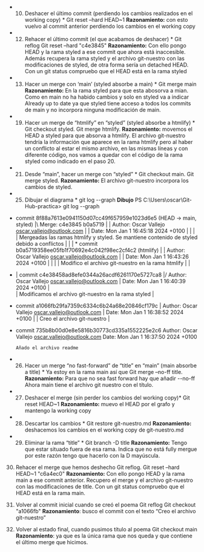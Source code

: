 * 10)	Deshacer el último commit (perdiendo los cambios realizados en el working copy) *
Git reset –hard HEAD~1
**Razonamiento:** con esto vuelvo al commit anterior perdiendo los cambios en el working copy

* 12)	Rehacer el último commit (el que acabamos de deshacer) *
Git reflog
Git reset –hard <commit id> "c4e3845"
**Razonamiento:** Con ello pongo HEAD y la rama styled a ese commit que ahora está inaccesible. Además recupera la rama styled y el archivo git-nuestro con las modificaciones de styled, de otra forma sería un detached HEAD. Con un git status compruebo que el HEAD está en la rama styled

* 13)	Hacer un merge con ‘main’ (styled absorbe a main) *
Git merge main
**Razonamiento:** En la rama styled para que esta abosorva a mian. Como en main no ha habido cambios y solo en styled va a indicar Already up to date  ya que styled tiene acceso a todos los commits de main y no incorpora ninguna modificación de main.

* 19) Hacer un merge de “htmlify” en “styled” (styled absorbe a htmlify) *
Git checkout styled. Git merge htmlify.
**Razonamiento:** movemos el HEAD a styled para que absorva a htmlify. El archivo git-nuestro tendría la información que aparece en la rama htmlify pero al haber un conflicto al estar el mismo archivo, en las mismas líneas y con diferente código, nos vamos a quedar con el código de la rama styled como indicado en el paso 20.

* 21) Desde “main”, hacer un merge con “styled” *
Git checkout main. Git merge styled. 
**Razonamiento:** El archivo git-nuestro incorpora los cambios de styled. 

* 25) Dibujar el diagrama *
git log --graph
**Dibujo**
PS C:\Users\oscar\Git-Hub-practica> git log --graph
*   commit 8f88a7613e0941150d07cc49f657959e1023d6e5 (HEAD -> main, styled)
|\  Merge: c4e3845 b0a5719
| | Author: Oscar Vallejo <oscar.vallejo@outlook.com>
| | Date:   Mon Jan 1 16:45:18 2024 +0100
| |
| |     Mergeadas las ramas htmlify y styled. Se mantiene contenido de styled debido a conflictos
| |
| * commit b0a5719358ee05fb1f70692e4c042f98ec2cf4c2 (htmlify)
| | Author: Oscar Vallejo <oscar.vallejo@outlook.com>
| | Date:   Mon Jan 1 16:43:26 2024 +0100
| |
| |     Modifico el archivo git-nuestro en la rama htmlify
| |
* | commit c4e38458ad8efe0344a26acdf6261170e5727ca8
|/  Author: Oscar Vallejo <oscar.vallejo@outlook.com>
|   Date:   Mon Jan 1 16:40:39 2024 +0100
|   
|       Modificamos el archivo git-nuestro en la rama styled
|
* commit a1066fb29fa7359c6334c6b24a68e20846cf179c
| Author: Oscar Vallejo <oscar.vallejo@outlook.com>
| Date:   Mon Jan 1 16:38:52 2024 +0100
|
|     Creo el archivo git-nuestro
|
* commit 735b8b00d0e8e5816b30773cd335a1552225e2c6
  Author: Oscar Vallejo <oscar.vallejo@outlook.com>
  Date:   Mon Jan 1 16:37:50 2024 +0100

      Añado el archivo readme

* 26) Hacer un merge “no fast-forward” de “title” en “main” (main absorbe a title) *
Ya estoy en la rama main así que Git merge –no-ff title. 
**Razonamiento:** Para que no sea fast forward hay que añadir --no-ff Ahora main tiene el archivo git nuestro con el título.

* 27) Deshacer el merge (sin perder los cambios del working copy)*
Git reset HEAD~1
**Razonamiento:** muevo el HEAD por el grafo y mantengo la working copy

* 28) Descartar los cambios *
Git restore git-nuestro.md
**Razonamiento:** deshacemos los cambios en el working copy de git-nuestro.md

* 29) Eliminar la rama “title” *
Git branch -D title
**Razonamiento:** Tengo que estar situado fuera de esa rama. Indica que no está fully mergue por este razón tengo que hacerlo con la D mayúscula.

30) Rehacer el merge que hemos deshecho
Git reflog. Git reset –hard HEAD~1 "c6a4ec0"
**Razonamiento:** Con ello pongo HEAD y la rama main a ese commit anterior. Recupero el merge y el archivo git-nuestro con las modificaciones de title. Con un git status compruebo que el HEAD está en la rama main.

32) Volver al commit inicial cuando se creó el poema
Git reflog
Git checkout <commit id> "a1066fb"
**Razonamiento**: busco el commit con el texto “Creo el archivo git-nuestro”

33) Volver al estado final, cuando pusimos título al poema
Git checkout main
**Razonamiento**: ya que es la única rama que nos queda y que contiene el último merge que hicimos.












